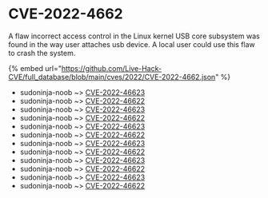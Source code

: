 # CVE-2022-4662

A flaw incorrect access control in the Linux kernel USB core subsystem was found in the way user attaches usb device. A local user could use this flaw to crash the system.

{% embed url="https://github.com/Live-Hack-CVE/full_database/blob/main/cves/2022/CVE-2022-4662.json" %}


* sudoninja-noob ~> [CVE-2022-46623](https://www.alice-snow.ru/2022/database/cve-2022-4662/cve-2022-46623-sudoninja-noob)
* sudoninja-noob ~> [CVE-2022-46622](https://www.alice-snow.ru/2022/database/cve-2022-4662/cve-2022-46622-sudoninja-noob)
* sudoninja-noob ~> [CVE-2022-46623](https://www.alice-snow.ru/2022/database/cve-2022-4662/cve-2022-46623-sudoninja-noob)
* sudoninja-noob ~> [CVE-2022-46622](https://www.alice-snow.ru/2022/database/cve-2022-4662/cve-2022-46622-sudoninja-noob)
* sudoninja-noob ~> [CVE-2022-46623](https://www.alice-snow.ru/2022/database/cve-2022-4662/cve-2022-46623-sudoninja-noob)
* sudoninja-noob ~> [CVE-2022-46622](https://www.alice-snow.ru/2022/database/cve-2022-4662/cve-2022-46622-sudoninja-noob)
* sudoninja-noob ~> [CVE-2022-46623](https://www.alice-snow.ru/2022/database/cve-2022-4662/cve-2022-46623-sudoninja-noob)
* sudoninja-noob ~> [CVE-2022-46622](https://www.alice-snow.ru/2022/database/cve-2022-4662/cve-2022-46622-sudoninja-noob)
* sudoninja-noob ~> [CVE-2022-46623](https://www.alice-snow.ru/2022/database/cve-2022-4662/cve-2022-46623-sudoninja-noob)
* sudoninja-noob ~> [CVE-2022-46622](https://www.alice-snow.ru/2022/database/cve-2022-4662/cve-2022-46622-sudoninja-noob)
* sudoninja-noob ~> [CVE-2022-46623](https://www.alice-snow.ru/2022/database/cve-2022-4662/cve-2022-46623-sudoninja-noob)
* sudoninja-noob ~> [CVE-2022-46622](https://www.alice-snow.ru/2022/database/cve-2022-4662/cve-2022-46622-sudoninja-noob)